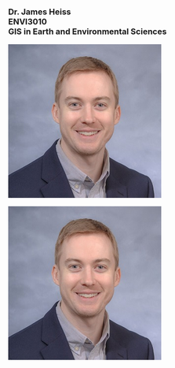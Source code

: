 ### Dr. James Heiss <br> ENVI3010 <br> GIS in Earth and Environmental Sciences 


<img src="jwh_photo.jpg" class="inline"/>

<a href="lab1/index.html">
<a href="lab2/index.html">
<a href="lab3/index.html">
<a href="lab4/index.html">
<a href="lab5/index.html">
  
![GitHub Logo](jwh_photo.jpg)
